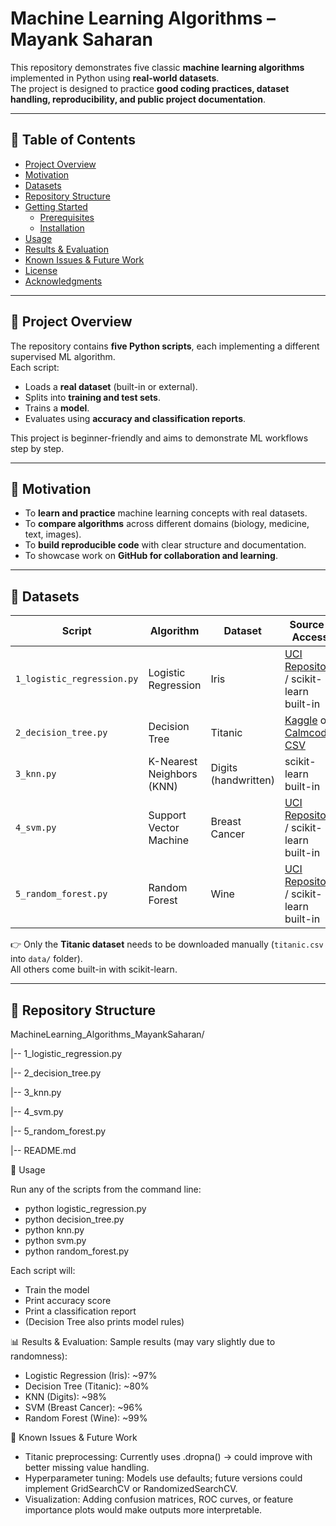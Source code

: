 # Machine Learning Algorithms – Mayank Saharan

This repository demonstrates five classic **machine learning algorithms** implemented in Python using **real-world datasets**.  
The project is designed to practice **good coding practices, dataset handling, reproducibility, and public project documentation**.

---

## 📑 Table of Contents

- [Project Overview](#project-overview)  
- [Motivation](#motivation)  
- [Datasets](#datasets)  
- [Repository Structure](#repository-structure)  
- [Getting Started](#getting-started)  
  - [Prerequisites](#prerequisites)  
  - [Installation](#installation)  
- [Usage](#usage)  
- [Results & Evaluation](#results--evaluation)  
- [Known Issues & Future Work](#known-issues--future-work)  
- [License](#license)  
- [Acknowledgments](#acknowledgments)

---

## 📘 Project Overview

The repository contains **five Python scripts**, each implementing a different supervised ML algorithm.  
Each script:
- Loads a **real dataset** (built-in or external).  
- Splits into **training and test sets**.  
- Trains a **model**.  
- Evaluates using **accuracy and classification reports**.  

This project is beginner-friendly and aims to demonstrate ML workflows step by step.

---

## 🎯 Motivation

- To **learn and practice** machine learning concepts with real datasets.  
- To **compare algorithms** across different domains (biology, medicine, text, images).  
- To **build reproducible code** with clear structure and documentation.  
- To showcase work on **GitHub for collaboration and learning**.  

---

## 📂 Datasets

| Script                    | Algorithm                  | Dataset              | Source / Access |
|----------------------------|----------------------------|----------------------|-----------------|
| `1_logistic_regression.py` | Logistic Regression        | Iris                 | [UCI Repository](https://archive.ics.uci.edu/ml/datasets/iris) / scikit-learn built-in |
| `2_decision_tree.py`       | Decision Tree              | Titanic              | [Kaggle](https://www.kaggle.com/competitions/titanic) or [Calmcode CSV](https://calmcode.io/static/data/titanic.csv) |
| `3_knn.py`                 | K-Nearest Neighbors (KNN)  | Digits (handwritten) | scikit-learn built-in |
| `4_svm.py`                 | Support Vector Machine     | Breast Cancer        | [UCI Repository](https://archive.ics.uci.edu/ml/datasets/Breast+Cancer+Wisconsin+%28Diagnostic%29) / scikit-learn built-in |
| `5_random_forest.py`       | Random Forest              | Wine                 | [UCI Repository](https://archive.ics.uci.edu/ml/datasets/wine) / scikit-learn built-in |

👉 Only the **Titanic dataset** needs to be downloaded manually (`titanic.csv` into `data/` folder).  
All others come built-in with scikit-learn.

---

## 📁 Repository Structure

MachineLearning_Algorithms_MayankSaharan/

|-- 1_logistic_regression.py

|-- 2_decision_tree.py

|-- 3_knn.py

|-- 4_svm.py

|-- 5_random_forest.py

|-- README.md

🚀 Usage

Run any of the scripts from the command line:

- python logistic_regression.py
- python decision_tree.py
- python knn.py
- python svm.py
- python random_forest.py

Each script will:
- Train the model
- Print accuracy score
- Print a classification report
- (Decision Tree also prints model rules)

📊 Results & Evaluation:
Sample results (may vary slightly due to randomness):
- Logistic Regression (Iris): ~97%
- Decision Tree (Titanic): ~80%
- KNN (Digits): ~98%
- SVM (Breast Cancer): ~96%
- Random Forest (Wine): ~99%

🔧 Known Issues & Future Work
- Titanic preprocessing: Currently uses .dropna() → could improve with better missing value handling.
- Hyperparameter tuning: Models use defaults; future versions could implement GridSearchCV or RandomizedSearchCV.
- Visualization: Adding confusion matrices, ROC curves, or feature importance plots would make outputs more interpretable.
